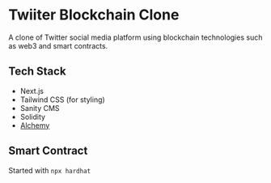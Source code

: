 # Twiiter Blockchain Clone

A clone of Twitter social media platform using blockchain technologies such as web3 and smart contracts. 


## Tech Stack

- Next.js
- Tailwind CSS (for styling)
- Sanity CMS
- Solidity
- [Alchemy](https://www.alchemy.com/)

## Smart Contract

Started with `npx hardhat`